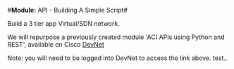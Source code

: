 #**Module:** API - Building A Simple Script#

Build a 3 tier app Virtual/SDN network.

We will repurpose a previously created module 'ACI APIs using Python and REST', available on Cisco [DevNet](https://learninglabs.cisco.com/lab/aci/step/1)

Note: you will need to be logged into DevNet to access the link above.
test..
